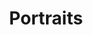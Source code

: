 ---
layout: post
title: 'Portraits'
image: 
    - image_path: /assets/img/dessins/dessin-5/hugue.jpg
      image-caption: Portrait
      image-copyright: © Geoffrey Migault
      image-number: 1
    - image_path: /assets/img/dessins/dessin-5/juseppe.jpg
      image-caption: Juseppe
      image-copyright: © Geoffrey Migault
      image-number: 2
    - image_path: /assets/img/dessins/dessin-5/modelvivant.jpg
      image-caption: Model Vivant
      image-copyright: © Geoffrey Migault
      image-number: 3
    - image_path: /assets/img/dessins/dessin-5/morten.jpg
      image-caption: Morten
      image-copyright: © Geoffrey Migault
      image-number: 4
    - image_path: /assets/img/dessins/dessin-5/tinou.jpg
      image-caption: Tinou
      image-copyright: © Geoffrey Migault
      image-number: 5
    - image_path: /assets/img/dessins/dessin-5/tinoucarlit.jpg
      image-caption: Tinou Carlit
      image-copyright: © Geoffrey Migault
      image-number: 6
---